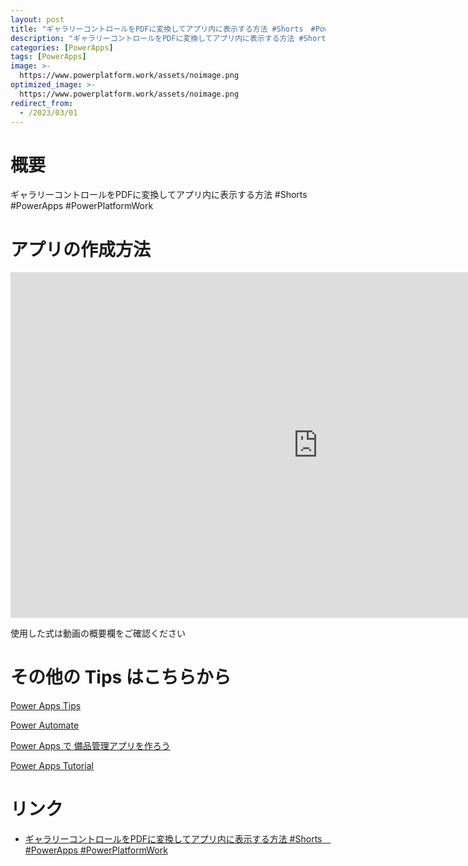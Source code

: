 ```yaml
---
layout: post
title: "ギャラリーコントロールをPDFに変換してアプリ内に表示する方法 #Shorts　#PowerApps #PowerPlatformWork"
description: "ギャラリーコントロールをPDFに変換してアプリ内に表示する方法 #Shorts　#PowerApps #PowerPlatformWorkを動画で分かりやすく解説"
categories: [PowerApps]
tags: [PowerApps]
image: >-
  https://www.powerplatform.work/assets/noimage.png
optimized_image: >-
  https://www.powerplatform.work/assets/noimage.png
redirect_from:
  - /2023/03/01
---
```



#  概要

ギャラリーコントロールをPDFに変換してアプリ内に表示する方法 #Shorts　#PowerApps #PowerPlatformWork


# アプリの作成方法

<iframe width="983" height="553" src="https://www.youtube.com/embed/jmU1a_bLjFE" title="YouTube video player" frameborder="0" allow="accelerometer; autoplay; clipboard-write; encrypted-media; gyroscope; picture-in-picture" allowfullscreen></iframe>


使用した式は動画の概要欄をご確認ください


# その他の Tips はこちらから

[Power Apps Tips](https://www.youtube.com/watch?v=VrAQf3JQ7yM&list=PLVhFi1fb3DqakSLVMn22DDcySXh9jtzi- )


[Power Automate](https://www.youtube.com/watch?v=-YnJYT0ASEM&list=PLVhFi1fb3Dqbzic6GieqnLFgD3aTj-eHA)


[Power Apps で 備品管理アプリを作ろう](https://www.youtube.com/playlist?list=PLVhFi1fb3DqZM3HKb8Hea6XEL96990Fyn)


[Power Apps Tutorial](https://www.youtube.com/playlist?list=PLVhFi1fb3DqalxpL974VvAJvV4iWoSbe_)


# リンク


- [ギャラリーコントロールをPDFに変換してアプリ内に表示する方法 #Shorts　#PowerApps #PowerPlatformWork](https://www.youtube.com/watch?v=jmU1a_bLjFE)

